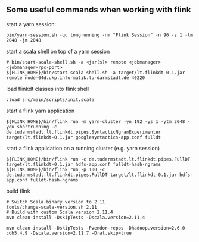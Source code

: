 ## Some useful commands when working with flink

start a yarn session:

    bin/yarn-session.sh -qu longrunning -nm "Flink Session" -n 96 -s 1 -tm 2048 -jm 2048

start a scala shell on top of a yarn session

    # bin/start-scala-shell.sh -a <jar(s)> remote <jobmanager> <jobmanager-rpc-port>
    ${FLINK_HOME}/bin/start-scala-shell.sh -a target/lt.flinkdt-0.1.jar remote node-04d.ukp.informatik.tu-darmstadt.de 40220

load flinkdt classes into flink shell

    :load src/main/scripts/init.scala

start a flink yarn application 

    ${FLINK_HOME}/bin/flink run -m yarn-cluster -yn 192 -ys 1 -ytm 2048 -yqu shortrunning -c de.tudarmstadt.lt.flinkdt.pipes.SyntacticNgramExperimenter target/lt.flinkdt-0.1.jar googlesyntactics-app.conf fulldt

start a flink application on a running cluster (e.g. yarn session)

    ${FLINK_HOME}/bin/flink run -c de.tudarmstadt.lt.flinkdt.pipes.FullDT target/lt.flinkdt-0.1.jar hdfs-app.conf fulldt-hash-ngrams
    ${FLINK_HOME}/bin/flink run -p 100 -c de.tudarmstadt.lt.flinkdt.pipes.FullDT target/lt.flinkdt-0.1.jar hdfs-app.conf fulldt-hash-ngrams

build flink 

    # Switch Scala binary version to 2.11
    tools/change-scala-version.sh 2.11
    # Build with custom Scala version 2.11.4
    mvn clean install -DskipTests -Dscala.version=2.11.4
    
    mvn clean install -DskipTests -Pvendor-repos -Dhadoop.version=2.6.0-cdh5.4.9 -Dscala.version=2.11.7 -Drat.skip=true


